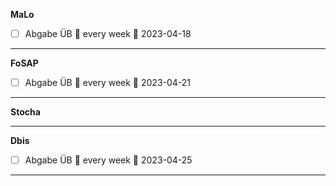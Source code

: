 **MaLo**
- [ ] Abgabe ÜB 🔁 every week 📅 2023-04-18

---

**FoSAP**
- [ ] Abgabe ÜB 🔁 every week  📅 2023-04-21
---
**Stocha**

---

**Dbis**
- [ ] Abgabe ÜB 🔁 every week 📅 2023-04-25
---